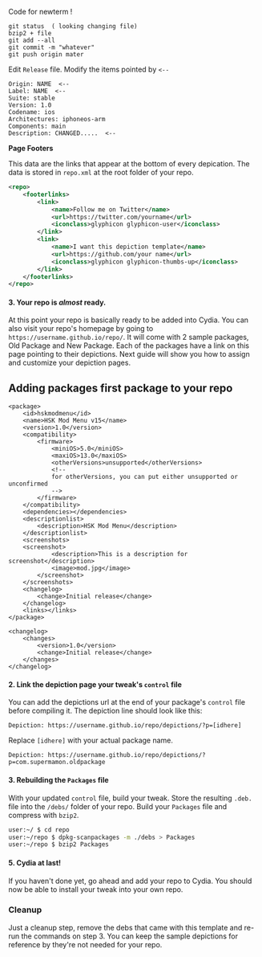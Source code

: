 Code for newterm !

    git status  ( looking changing file)
    bzip2 + file
    git add --all
    git commit -m "whatever"
    git push origin mater


Edit `Release` file. Modify the items pointed by `<--`

    Origin: NAME  <--
    Label: NAME  <--
    Suite: stable
    Version: 1.0
    Codename: ios
    Architectures: iphoneos-arm
    Components: main
    Description: CHANGED.....  <--

**Page Footers**

This data are the links that appear at the bottom of every depication. The data is stored in `repo.xml` at the root folder of your repo.

```xml
<repo>
    <footerlinks>
        <link>
            <name>Follow me on Twitter</name>
            <url>https://twitter.com/yourname</url>
            <iconclass>glyphicon glyphicon-user</iconclass>
        </link>
        <link>
            <name>I want this depiction template</name>
            <url>https://github.com/your name</url>
            <iconclass>glyphicon glyphicon-thumbs-up</iconclass>
        </link>
    </footerlinks>
</repo>
```


#### 3. Your repo is _almost_ ready.
At this point your repo is basically ready to be added into Cydia.
You can also visit your repo's homepage by going to `https://username.github.io/repo/`.
It will come with 2 sample packages, Old Package and New Package.
Each of the packages have a link on this page pointing to their depictions.
Next guide will show you how to assign and customize your depiction pages.

## Adding packages first package to your repo

```
<package>
    <id>hskmodmenu</id>
    <name>HSK Mod Menu v15</name>
    <version>1.0</version>
    <compatibility>
        <firmware>
            <miniOS>5.0</miniOS>
            <maxiOS>13.0</maxiOS>
            <otherVersions>unsupported</otherVersions>
            <!--
            for otherVersions, you can put either unsupported or unconfirmed
            -->
        </firmware>
    </compatibility>
    <dependencies></dependencies>
    <descriptionlist>
        <description>HSK Mod Menu</description>
    </descriptionlist>
    <screenshots>
	<screenshot>
			<description>This is a description for screenshot</description>
			<image>mod.jpg</image>
		</screenshot>	
	</screenshots>
    <changelog>
        <change>Initial release</change>
    </changelog>
    <links></links>
</package>

```
```
<changelog>
    <changes>
        <version>1.0</version>
        <change>Initial release</change>
    </changes>
</changelog>

```


#### 2. Link the depiction page your tweak's `control` file

You can add the depictions url at the end of your package's `control` file before compiling it.
The depiction line should look like this:

```text
Depiction: https://username.github.io/repo/depictions/?p=[idhere]
```

Replace `[idhere]` with your actual package name.

```text
Depiction: https://username.github.io/repo/depictions/?p=com.supermamon.oldpackage
```

#### 3. Rebuilding the `Packages` file

With your updated `control` file, build your tweak.
Store the resulting `.deb.` file into the `/debs/` folder of your repo.
Build your `Packages` file and compress with `bzip2`.

```sh
user:~/ $ cd repo
user:~/repo $ dpkg-scanpackages -m ./debs > Packages
user:~/repo $ bzip2 Packages
```


#### 5. Cydia at last!

If you haven't done yet, go ahead and add your repo to Cydia.
You should now be able to install your tweak into your own repo.

### Cleanup

Just a cleanup step, remove the debs that came with this template and re-run the commands on step 3. You can keep the sample depictions for reference by they're not needed for your repo.